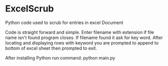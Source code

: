 # ExcelScrub
Python code used to scrub for entries in excel Document

Code is straight forward and simple. Enter filename with extension if file name isn't found program closes. 
If filename found it ask for key word. After locating and displaying rows with keyword you are prompted to append to bottom of excel sheet then prompted to exit. 

After installing Python run command: 
python main.py
